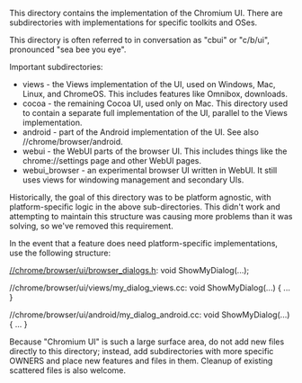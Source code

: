 This directory contains the implementation of the Chromium UI. There are
subdirectories with implementations for specific toolkits and OSes.

This directory is often referred to in conversation as "cbui" or "c/b/ui",
pronounced "sea bee you eye".

Important subdirectories:
* views - the Views implementation of the UI, used on Windows, Mac, Linux, and
          ChromeOS. This includes features like Omnibox, downloads.
* cocoa - the remaining Cocoa UI, used only on Mac. This directory used to
          contain a separate full implementation of the UI, parallel to the
          Views implementation.
* android - part of the Android implementation of the UI. See also
            //chrome/browser/android.
* webui - the WebUI parts of the browser UI. This includes things like the
          chrome://settings page and other WebUI pages.
* webui_browser - an experimental browser UI written in WebUI. It still uses
          views for windowing management and secondary UIs.

Historically, the goal of this directory was to be platform agnostic, with
platform-specific logic in the above sub-directories. This didn't work and
attempting to maintain this structure was causing more problems than it was
solving, so we've removed this requirement.

In the event that a feature does need platform-specific implementations, use the
following structure:

[//chrome/browser/ui/browser_dialogs.h](browser_dialogs.h):
    void ShowMyDialog(...);

//chrome/browser/ui/views/my_dialog_views.cc:
    void ShowMyDialog(...) { ... }

//chrome/browser/ui/android/my_dialog_android.cc:
    void ShowMyDialog(...) { ... }

Because "Chromium UI" is such a large surface area, do not add new files
directly to this directory; instead, add subdirectories with more specific
OWNERS and place new features and files in them. Cleanup of existing scattered
files is also welcome.
